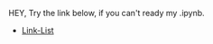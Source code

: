 HEY, Try the link below, if you can't ready my .ipynb.
* [Link-List](https://nbviewer.jupyter.org/github/sefx5ever/SCU_DSA/blob/master/Week_1/Linked-List.ipynb)
